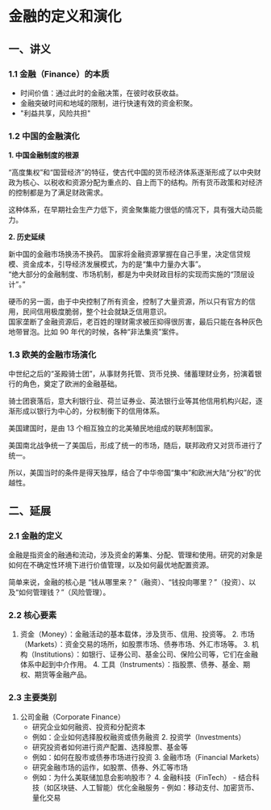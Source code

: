 # 金融的定义和演化

## 一、讲义
### 1.1 金融（Finance）的本质

- 时间价值：通过此时的金融决策，在彼时收获收益。
- 金融突破时间和地域的限制，进行快速有效的资金积聚。
- "利益共享，风险共担"

### 1.2 中国的金融演化  

**1. 中国金融制度的根源**

“高度集权”和“国营经济”的特征，使古代中国的货币经济体系逐渐形成了以中央财政为核心、以税收和资源分配为重点的、自上而下的结构。所有货币政策和对经济的控制都是为了满足财政需求。

这种体系，在早期社会生产力低下，资金聚集能力很低的情况下，具有强大动员能力。

**2. 历史延续**

新中国的金融市场换汤不换药。 国家将金融资源掌握在自己手里，决定信贷规模、资金成本，引导经济发展模式，为的是“集中力量办大事”。  
“绝大部分的金融制度、市场机制，都是为中央财政目标的实现而实施的“顶层设计”。”

硬币的另一面，由于中央控制了所有资金，控制了大量资源，所以只有官方的信用，民间信用极度脆弱，整个社会就缺乏信用意识。  
国家垄断了金融资源后，老百姓的理财需求被压抑得很厉害，最后只能在各种灰色地带冒泡。比如 90 年代的时候，各种“非法集资”案件。


### 1.3 欧美的金融市场演化

中世纪之后的“圣殿骑士团”，从事财务托管、货币兑换、储蓄理财业务，扮演着银行的角色，奠定了欧洲的金融基础。 

骑士团衰落后，意大利银行业、荷兰证券业、英法银行业等其他信用机构兴起，逐渐形成以银行为中心的，分权制衡下的信用体系。

美国建国时，是由 13 个相互独立的北美殖民地组成的联邦制国家。

美国南北战争统一了美国后，形成了统一的市场，随后，联邦政府又对货币进行了统一。

所以，美国当时的条件是得天独厚，结合了中华帝国“集中”和欧洲大陆“分权”的优越性。


## 二、延展

### 2.1 金融的定义

金融是指资金的融通和流动，涉及资金的筹集、分配、管理和使用。研究的对象是如何在不确定性环境下进行价值管理，以及如何最优地配置资源。

简单来说，金融的核心是 “钱从哪里来？”（融资）、“钱投向哪里？”（投资）、以及“如何管理钱？”（风险管理）。

### 2.2 核心要素
  1. 资金（Money）：金融活动的基本载体，涉及货币、信用、投资等。
	2.	市场（Markets）：资金交易的场所，如股票市场、债券市场、外汇市场等。
	3.	机构（Institutions）：如银行、证券公司、基金公司、保险公司等，它们在金融体系中起到中介作用。
	4.	工具（Instruments）：指股票、债券、基金、期权、期货等金融产品。


### 2.3 主要类别
  1. 公司金融（Corporate Finance）
      - 研究企业如何融资、投资和分配资本
      - 例如：企业如何选择股权融资或债务融资
	2.	投资学（Investments）
      - 研究投资者如何进行资产配置、选择股票、基金等
      - 例如：如何在股市或债券市场进行投资
	3.	金融市场（Financial Markets）
      - 研究金融市场的运作，如股票、债券、外汇等市场
      - 例如：为什么美联储加息会影响股市？
	4.	金融科技（FinTech）
    - 结合科技（如区块链、人工智能）优化金融服务
    - 例如：移动支付、加密货币、量化交易
